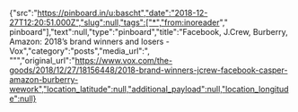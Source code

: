 {"src":"https://pinboard.in/u:bascht","date":"2018-12-27T12:20:51.000Z","slug":null,"tags":["*","from:inoreader"," pinboard"],"text":null,"type":"pinboard","title":"Facebook, J.Crew, Burberry, Amazon: 2018’s brand winners and losers - Vox","category":"posts","media_url":", \"\"","original_url":"https://www.vox.com/the-goods/2018/12/27/18156448/2018-brand-winners-jcrew-facebook-casper-amazon-burberry-wework","location_latitude":null,"additional_payload":null,"location_longitude":null}